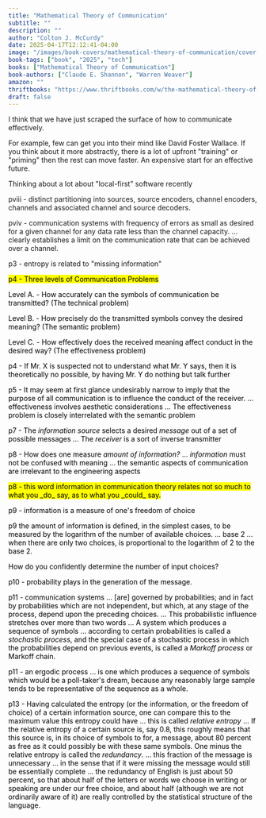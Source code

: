 ```yaml
---
title: "Mathematical Theory of Communication"
subtitle: ""
description: ""
author: "Colton J. McCurdy"
date: 2025-04-17T12:12:41-04:00
image: "/images/book-covers/mathematical-theory-of-communication/cover.jpg"
book-tags: ["book", "2025", "tech"]
books: ["Mathematical Theory of Communication"]
book-authors: ["Claude E. Shannon", "Warren Weaver"]
amazon: ""
thriftbooks: "https://www.thriftbooks.com/w/the-mathematical-theory-of-communication_claude-shannon_warren-weaver/413716/?resultid=427ae8f5-6aed-4dad-8313-c32a4294102b#edition=4539584&idiq=26834489"
draft: false
---
```


I think that we have just scraped the surface of how to communicate effectively.

For example, few can get you into their mind like David Foster Wallace. If you think about it more
abstractly, there is a lot of upfront "training" or "priming" then the rest can move faster. An expensive start for an effective future.

Thinking about a lot about "local-first" software recently

pviii - distinct partitioning into sources, source encoders, channel encoders, channels and associated channel and source decoders.

pviv - communication systems with frequency of errors as small as desired for a given channel for any data rate less than the channel capacity. ... clearly establishes a limit on the communication rate that can be achieved over a channel.

p3 - entropy is related to "missing information"

<mark>
p4 - Three levels of Communication Problems

Level A. - How accurately can the symbols of communication be transmitted? (The technical problem)

Level B. - How precisely do the transmitted symbols convey the desired meaning? (The semantic problem)

Level C. - How effectively does the received meaning affect conduct in the desired way? (The effectiveness problem)
</mark>

p4 - If Mr. X is suspected not to understand what Mr. Y says, then it is theoretically no possible, by having Mr. Y do nothing but talk further

p5 - It may seem at first glance undesirably narrow to imply that the purpose of all communication is to influence the conduct of the receiver. ... effectiveness involves aesthetic considerations ... The effectiveness problem is closely interrelated with the semantic problem

p7 - The _information source_ selects a desired _message_ out of a set of possible messages ... The _receiver_ is a sort of inverse transmitter

p8 - How does one measure _amount of information?_ ... _information_ must not be confused with meaning ... the semantic aspects of communication are irrelevant to the engineering aspects

<mark>
p8 - this word information in communication theory relates not so much to what you _do_ say, as to what you _could_ say.
</mark>

p9 - information is a measure of one's freedom of choice

p9 the amount of information is defined, in the simplest cases, to be measured by the logarithm of the number of available choices. ... base 2 ... when there are only two choices, is proportional to the logarithm of 2 to the base 2.

How do you confidently determine the number of input choices?

p10 - probability plays in the generation of the message.

p11 - communication systems ... [are] governed by probabilities; and in fact by probabilities which are not independent, but which, at any stage of the process, depend upon the preceding choices. ... This probabilistic influence stretches over more than two words ... A system which produces a sequence of symbols ... according to certain probabilities
is called a _stochastic process_, and the special case of a stochastic process in which the probabilities depend on previous events, is called a _Markoff process_ or Markoff chain.

p11 - an ergodic process ... is one which produces a sequence of symbols which would be a poll-taker's dream, because any reasonably large sample tends to be representative of the sequence as a whole.

p13 - Having calculated the entropy (or the information, or the freedom of choice) of a certain information source, one can compare this to the maximum value this entropy could have ... this is called _relative entropy_ ... If the relative entropy of a certain source is, say 0.8, this roughly means that this source is, in its choice of symbols to for, a message, about 80 percent as free as it could possibly be with these same symbols. One minus the relative entropy is called the _redundancy_. ... this fraction of the message is unnecessary ... in the sense that if it were missing the message would still be essentially complete ... the redundancy of English is just about 50 percent, so that about half of the letters or words we choose in writing or speaking are under our free choice, and about half (although we are not ordinarily aware of it) are really controlled by the statistical structure of the language.


